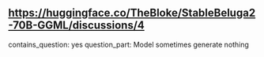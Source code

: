 ## https://huggingface.co/TheBloke/StableBeluga2-70B-GGML/discussions/4

contains_question: yes
question_part: Model sometimes generate nothing
